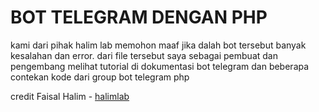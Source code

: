 # BOT TELEGRAM DENGAN PHP
kami dari pihak halim lab memohon maaf jika dalah bot tersebut banyak kesalahan dan error.
dari file tersebut saya sebagai pembuat dan pengembang melihat tutorial di dokumentasi bot telegram dan beberapa contekan kode dari group  bot telegram php  

credit Faisal Halim - [halimlab](https://www.halimlab.com)
